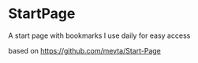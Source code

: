 # StartPage
A start page with bookmarks I use daily for easy access

based on https://github.com/mevta/Start-Page
